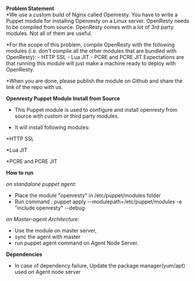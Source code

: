 <b> Problem Statement</b><br>
*We use a custom build of Nginx called Openresty. You have to write a Puppet module for installing Openresty on a Linux server.  OpenResty needs to be compiled from source. OpenResty comes with a lot of 3rd party modules. Not all of them are useful.

*For the scope of this problem, compile OpenResty with the following modules (i.e. don't compile all the other modules that are bundled with OpenResty): - HTTP SSL - Lua JIT - PCRE and PCRE JIT  Expectations are that running this module will just make a machine ready to deploy with OpenResty.  


*When you are done, please publish the module on Github and share the link of the repo with us.  



<b>Openresty Puppet Module Install from Source</b> <br>
* This Puppet module is used to configure and install openresty from source with custom or third party modules.

* It will install following modules:

*HTTP SSL

*Lua JIT

*PCRE and PCRE JIT

<b>How to run</b><br>

<i>on standalone puppet agent:</i>
* Place the module "openresty" in /etc/puppet/modules folder
* Run command : puppet apply --modulepath=/etc/puppet/modules -e "include openresty" --debug

<i>on Master-agent Architecture:</i>
* Use the module on master server, 
* sync the agent with master
* run puppet agent command on Agent Node Server.

<b>Dependencies</b><br>
* In case of dependency failure, Update the package manager(yum/apt) used on Agent node server
